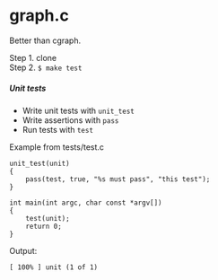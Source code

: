 # graph.c

Better than cgraph.

Step 1. clone  
Step 2. ```$ make test```

##### Unit tests
- Write unit tests with ```unit_test```
- Write assertions with ```pass```
- Run tests with ```test```

Example from tests/test.c
```
unit_test(unit)
{
    pass(test, true, "%s must pass", "this test");
}

int main(int argc, char const *argv[])
{
    test(unit);
    return 0;
}
```

Output:
```
[ 100% ] unit (1 of 1)
```
